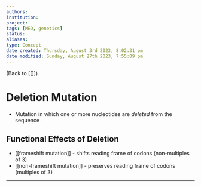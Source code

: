 ```yaml
---
authors: 
institution: 
project: 
tags: [MED, genetics]
status: 
aliases: 
type: Concept
date created: Thursday, August 3rd 2023, 8:02:31 pm
date modified: Sunday, August 27th 2023, 7:55:09 pm
---
```


(Back to [[]])

# Deletion Mutation

- Mutation in which one or more nucleotides are _deleted_ from the sequence

## Functional Effects of Deletion
- [[frameshift mutation]] - shifts reading frame of codons (non-multiples of 3)
- [[non-frameshift mutation]] - preserves reading frame of codons (multiples of 3)

---
